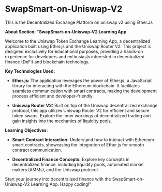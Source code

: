 # SwapSmart-on-Uniswap-V2
This is the Decentralized Exchange Platform on uniswap v2 using Ether.Js


**About Section:**
"**SwapSmart-on-Uniswap-V2 Learning App**

Welcome to the Uniswap Token Exchange Learning App, a decentralized application built using Ether.js and the Uniswap Router V2. This project is designed exclusively for educational purposes, providing a hands-on experience for developers and enthusiasts interested in decentralized finance (DeFi) and blockchain technology.

**Key Technologies Used:**
- **Ether.js:** The application leverages the power of Ether.js, a JavaScript library for interacting with the Ethereum blockchain. It facilitates seamless communication with smart contracts, making the development process efficient and developer-friendly.

- **Uniswap Router V2:** Built on top of the Uniswap decentralized exchange protocol, this app utilizes Uniswap Router V2 for efficient and secure token swaps. Explore the inner workings of decentralized trading and gain insights into the mechanics of liquidity pools.

**Learning Objectives:**
- **Smart Contract Interaction:** Understand how to interact with Ethereum smart contracts, showcasing the integration of Ether.js for smooth contract communication.

- **Decentralized Finance Concepts:** Explore key concepts in decentralized finance, including liquidity pools, automated market makers (AMMs), and the Uniswap protocol.

Start your journey into decentralized finance with the SwapSmart-on-Uniswap-V2 Learning App. Happy coding!"
